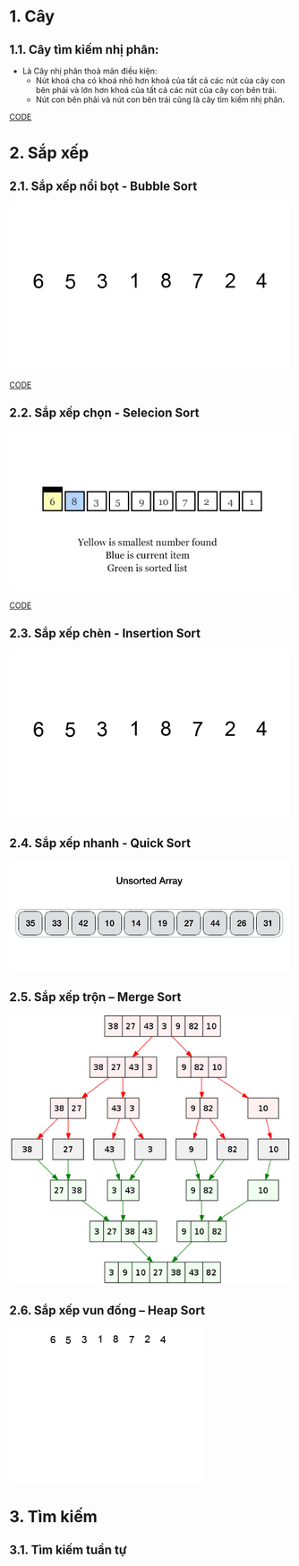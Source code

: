 # 1. Cây 
## 1.1. Cây tìm kiếm nhị phân:
  - Là Cây nhị phân thoả mãn điều kiện:
    + Nút khoá cha có khoá nhỏ hơn khoá của tất cả các nút của cây con bên phải và lớn hơn khoá của tất cả các nút của cây con bên trái.
    + Nút con bên phải và nút con bên trái cũng là cây tìm kiếm nhị phân.

[CODE](tree/BinarySearchTree.cpp)

# 2. Sắp xếp
## 2.1. Sắp xếp nổi bọt - Bubble Sort
  ![Minh hoạ](store/thuat-toan-sap-xuat-bubble-sort.gif)
  
  [CODE](sort/sortSlow/BubbleSort.cpp)
## 2.2. Sắp xếp chọn - Selecion Sort 
  ![Minh hoạ](store/thuat-toan-selection-sort.gif)
  
  [CODE](sort/sortSlow/SelecionSort.cpp)
## 2.3. Sắp xếp chèn - Insertion Sort
  ![Minh hoạ](store/minh-hoa-thuat-toan-insertion-sort.gif)
## 2.4. Sắp xếp nhanh - Quick Sort 
  ![Minh hoạ](store/thuat-toan-sap-xep-quick-sort-phan-doan.gif)
## 2.5. Sắp xếp trộn – Merge Sort
  ![Minh hoạ](store/thuat-toan-sap-xep-merge-sort-minh-hoa-code-su-dung-c.png)
## 2.6. Sắp xếp vun đống – Heap Sort
  ![Minh hoạ](store/Heapsort-example.gif)

# 3. Tìm kiếm
## 3.1. Tìm kiếm tuần tự
